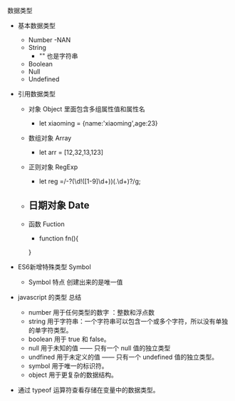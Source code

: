 数据类型
 - 基本数据类型   
    - Number
        -NAN
    - String 
        - "" 也是字符串
    - Boolean
    - Null
    - Undefined
 - 引用数据类型
    - 对象 Object 里面包含多组属性值和属性名
        -  let xiaoming = {name:'xiaoming',age:23}
    - 数组对象 Array 
        -  let arr = [12,32,13,123]
    - 正则对象 RegExp
        -  let reg =/-?(\d!([1-9]\d+))(\.\d+)?/g;
    - 日期对象 Date
        -   
    - 函数 Fuction
        - function fn(){

        }
 - ES6新增特殊类型 Symbol
    - Symbol 特点 创建出来的是唯一值

- javascript 的类型 总结
    - number 用于任何类型的数字 ：整数和浮点数
    - string 用于字符串：一个字符串可以包含一个或多个字符，所以没有单独的单字符类型。
    - boolean 用于 true 和 false。
    - null 用于未知的值 —— 只有一个 null 值的独立类型
    - undfined  用于未定义的值 —— 只有一个 undefined 值的独立类型。
    - symbol 用于唯一的标识符。
    - object 用于更复杂的数据结构。
- 通过 typeof 运算符查看存储在变量中的数据类型。
    
